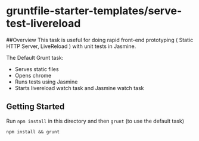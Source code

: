 # gruntfile-starter-templates/serve-test-livereload

##Overview
This task is useful for doing rapid front-end prototyping ( Static HTTP Server, LiveReload )  with unit tests in Jasmine. 

The Default Grunt task: 
  - Serves static files
  - Opens chrome
  - Runs tests using Jasmine
  - Starts livereload watch task and Jasmine watch task

## Getting Started

Run ```npm install``` in this directory and then ```grunt``` (to use the default task)
    
    npm install && grunt
    


